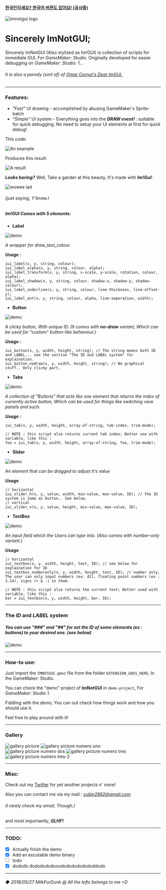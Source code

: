 #### [한국인이세요? 한국어 버젼도 있어요! (공사중)](README-KOR.md)


![imnotgui logo](https://TandyRum1024.github.io/imnotgui_huge.png)

# Sincerely ImNotGUI;


Sincerely ImNotGUI (Also stylized as Im!GUI) is collection of scripts for immediate GUI, For *GameMaker: Studio*.
Originally developed for easier debugging on *GameMaker: Studio: 1*...
###### It is also a parody (sort of) of [Omar Cornut's Dear ImGUI.](https://github.com/ocornut/imgui)
&NewLine;

---

### Features:
* *"Fast"* UI drawing - accomplished by abusing GameMaker's Sprite-batch
* *"Simple"* UI system - Everything goes into the ***DRAW event!*** : suitable for quick debugging. No need to setup your UI elements at first for quick debug!

This code:

![An example](https://TandyRum1024.github.io/imnotgui/example-code.png)

Produces this result:

![A result](https://TandyRum1024.github.io/imnotgui/example-result.png)

***Looks boring?*** Well, Take a gander at this beauty, It's made with ***Im!Gui***!

![wowee lad](https://TandyRum1024.github.io/imnotgui/gal2.png)

###### *(just saying, Y'know.)*
&NewLine;
##### **Im!GUI** Comes with 5 elements:

* **Label**

![demo](https://TandyRum1024.github.io/imnotgui/example-label.png)

*A wrapper for draw_text_colour.*

***Usage :***

```
iui_label(x, y, string, colour);
iui_label_alpha(x, y, string, colour, alpha);
iui_label_transform(x, y, string, x-scale, y-scale, rotation, colour, alpha);
iui_label_shadow(x, y, string, colour, shadow-x, shadow-y, shadow-colour);
iui_label_underline(x, y, string, colour, line-thickness, line-offset-y);
iui_label_ext(x, y, string, colour, alpha, line-seperation, width);
```

* **Button**

![demo](https://TandyRum1024.github.io/imnotgui/example-button.png)

*A clicky button, With unique ID. (It comes with ***no-draw*** variant, Which can be used for "custom" button-like behaviour.)*

***Usage :***

```
iui_button(x, y, width, height, string); // The string means both ID and LABEL... see the section "The ID and LABEL system" for explaination.
iui_button_nodraw(x, y, width, height, string); // No graphical stuff.. Only clicky part.
```

* **Tabs**

![demo](https://TandyRum1024.github.io/imnotgui/example-tabs.png)

*A collection of "Buttons" that acts like one element that returns the index of currently active button, Which can be used for things like switching view panels and such.*

***Usage :***

```
iui_tab(x, y, width, height, array-of-string, tab-index, trim-mode);

// NOTE : this script also returns current tab index; Better use with variable, like this :
foo = iui_tab(x, y, width, height, array-of-string, foo, trim-mode);
```

* **Slider**

![demo](https://TandyRum1024.github.io/imnotgui/example-slider.png)

*An element that can be dragged to adjust it's value*

***Usage***

```
// horizontal
iui_slider_h(x, y, value, width, min-value, max-value, ID); // the ID system is same as button.. See below.
// vertical
iui_slider_v(x, y, value, height, min-value, max-value, ID);
```

* **TextBox**

![demo](https://TandyRum1024.github.io/imnotgui/example-textbox.png)

*An input field which the Users can type into. (Also comes with number-only variant.)*

***Usage***

```
// horizontal
iui_textbox(x, y, width, height, text, ID); // see below for explaination for ID
iui_textbox_numberonly(x, y, width, height, text, ID); // number only, The user can only input numbers (ex: 42), floating point numbers (ex : 3.14), signs (+ & -) in them.

// NOTE : this script also returns the current text; Better used with variable, like this :
bar = iui_textbox(x, y, width, height, bar, ID);
```

---
### The ***ID*** and ***LABEL*** system
##### You can use "###" and "##" for set the ID of some elements (ex : buttons) to your desired one. (see below)
![demo](https://TandyRum1024.github.io/imnotgui/example-id-label.png)

---
### How-to use:

Just import the `IMNOTGUI.gmez` file from the folder `EXTENSION_GOES_HERE`, In the GameMaker: Studio.

You can check the "demo" project of **ImNotGUI** in `demo-project`, For *GameMaker: Studio 1.*

Fiddling with the *demo*, You can out check how things work and how you should use it.

Feel free to play around with it!

----------

### Gallery

![gallery picture](https://TandyRum1024.github.io/imnotgui/logo-small.png)
![gallery picture numero uno](https://TandyRum1024.github.io/imnotgui/gal1.png)
![gallery picture numero dos](https://TandyRum1024.github.io/imnotgui/gal2.png)
![gallery picture numero tres](https://TandyRum1024.github.io/imnotgui/gal-demo-button.png)
![gallery picture numero tres-2](https://TandyRum1024.github.io/imnotgui/gal-demo-slider.png)

---

### Misc:

Check out my [Twitter](https://twitter.com/ZIKBAKGURI) for yet another projects n' more!

Also you can contact me via my mail : *yubin2892@gmail.com*

###### (I rarely check my email, Though.)

and most importantly, ***GLHF!***

---

### TODO:

- [x] Actually finish the demo
- [x] Add an excutable demo binary
- [ ] todo
- [x] dododo dododododooodododododododdodo

---

###### ◆ 2018/05/27 MilkForDunk @ All the lefts belongs to me =D